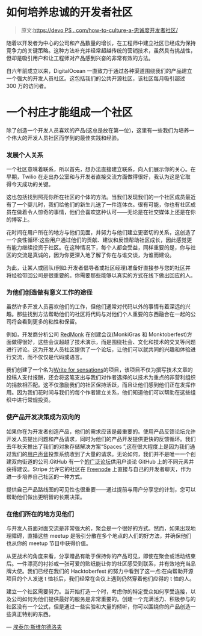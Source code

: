 # 如何培养忠诚的开发者社区

> 原文:[https://devo PS . com/how-to-culture-a-忠诚度开发者社区/](https://devops.com/how-to-cultivate-a-loyal-developer-community/)

随着以开发者为中心的公司和产品数量的增长，在工程师中建立社区已经成为保持竞争力的关键策略。这种方法补充并经常超越传统的营销技术，虽然具有挑战性，但却是吸引用户和让工程师对产品感到兴奋的非常有效的方法。

自六年前成立以来，DigitalOcean 一直致力于通过各种渠道围绕我们的产品建立一个强大的开发人员社区。这包括我们的公共开源社区，该社区每月吸引超过 300 万的访问者。

# 一个村庄才能组成一个社区

除了创造一个开发人员喜欢的产品(这总是放在第一位)，这里有一些我们为培养一个伟大的开发人员社区而学到的最佳实践和经验。

### 发展个人关系

一个社区意味着联系，所以首先，想办法直接建立联系，向人们展示你的关心。在早期，Twilio 在走出办公室和与开发者直接交流方面做得很好，我认为这是它取得今天成功的关键。

这也包括找到照亮你所在社区的个体的方法。当我们发现我们的一个社区成员最近有了一个婴儿时，我们给他们的新生儿送了一件连体衣。很有可能，你也有社区成员在做着令人惊奇的事情，他们会喜欢这种认可——无论是在社交媒体上还是在你的博客上。

花时间在用户所在的地方与他们见面，并努力与他们建立更密切的关系，这创造了一个良性循环:这些用户通过他们的贡献、建议和反馈帮助社区成长，因此感觉更有能力继续投资于社区。在这种情况下，每个人都会受益，同样重要的是，你与社区的交流是真诚的，因为你更深入地了解了你在与谁交谈，为谁而建设。

为此，让某人或团队(例如:开发者倡导者或社区经理)准备好直接参与您的社区并将经验带回公司是很重要的。你需要那些能够以真实的方式在线下做出回应的人。

### 为他们创造做有意义工作的途径

虽然许多开发人员喜欢他们的工作，但他们通常对代码以外的事情有着深远的兴趣。那些找到方法帮助他们的社区将代码与对他们个人重要的东西融合在一起的公司将会看到更多的粘性和保留。

例如，开发商分析公司 [RedMonk](https://redmonk.com/) 在创建会议(MonkiGras 和 Monktoberfest)方面做得很好，这些会议超越了技术演示，而是围绕社会、文化和技术的交叉等问题进行讨论。这为开发人员社区提供了一个论坛，让他们可以就共同的兴趣和体验进行交流，而不仅仅是代码或语言。

我们创建了一个名为[Write for sensations](https://www.digitalocean.com/community/tutorials/write-for-donations-faq#what-charities-and-nonprofits-will-my-writing-support)的项目，该项目不仅为撰写技术文章的投稿人支付报酬，还会将这笔支出与我们对作者选择的以技术为重点的非营利组织的捐款相匹配。这不仅激励我们的社区保持活跃，而且让他们感到他们正在发挥作用。因为我们花时间与我们的每个作者建立关系，他们知道他们可以帮助在这些组织中进行常规投资。

### 使产品开发决策成为双向的

如果你在为开发者创造产品，他们的需求应该是最重要的。使用产品反馈论坛允许开发人员提出问题和产品请求，同时为他们的产品开发提供更快的反馈循环。我们去年秋天推出了我们的对象存储解决方案“Spaces ”,这在很大程度上是因为我们通过我们的[用户声音](https://digitalocean.uservoice.com/forums/136585-digitalocean)投票系统收到了大量的请求。无论如何，我们并不是唯一一个创建双向街道的公司:GitHub 有一个[的广泛论坛](https://platform.github.community/)供用户谈论 GitHub 上的不同元素并获得建议。Stripe 允许它的社区在 [Freenode](https://freenode.net/) 上直接与自己的开发者聊天，作为进一步培养自己社区的一种方式。

提供自己产品路线图的可见性也很重要——通过提前与用户分享您的计划，您可以帮助他们做出更明智的长期决策。

### 在他们所在的地方见他们

与开发人员面对面交流是非常强大的，聚会是一个很好的方式。然而，如果出现地理障碍，直播这些 meetup 是吸引分散在多个地点的人们的好方法，并确保他们也从你的 meetup 节目中获得价值。

从更战术的角度来看，分享赠品有助于保持你的产品可见，即使在聚会或活动结束后。一件漂亮的衬衫或一张可爱的贴纸能让你的社区感受到联系，并有效地充当品牌大使。我们已经在我们的 Hacktoberfest 的努力中看到了这一点:在向帮助开源项目的个人发送 t 恤衫后，我们经常在会议上遇到仍然穿着他们应得的 t 恤的人。

建立一个社区需要努力。当开始打造一个时，考虑你的特定受众如何享受连接，以及公司如何为他们提供最好的服务是非常重要的。创建一个充满活力、积极参与的社区没有一个公式，但是通过一些实验和大量的倾听，你可以围绕你的产品创造一些真正特别的东西。

— [埃泰尔·斯维尔德洛夫](https://devops.com/author/etel-sverdlov/)